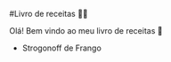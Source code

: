 #Livro de receitas :man_cook:

Olá! Bem vindo ao meu livro de receitas :wave:

- Strogonoff de Frango

  
